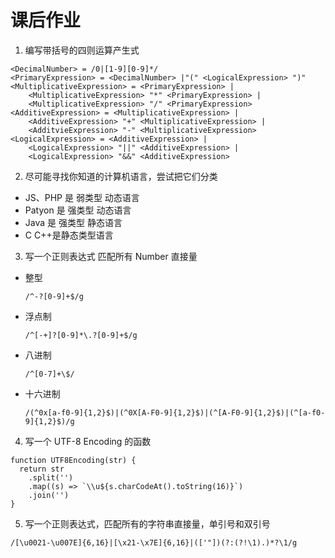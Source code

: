 # 课后作业

1. 编写带括号的四则运算产生式

```
<DecimalNumber> = /0|[1-9][0-9]*/
<PrimaryExpression> = <DecimalNumber> |"(" <LogicalExpression> ")"
<MultiplicativeExpression> = <PrimaryExpression> | 
	<MultiplicativeExpression> "*" <PrimaryExpression> |
	<MultiplicativeExpression> "/" <PrimaryExpression>
<AdditiveExpression> = <MultiplicativeExpression> |
	<AdditiveExpression> "+" <MultiplicativeExpression> |
	<AdditvieExpression> "-" <MultiplicativeExpression>
<LogicalExpression> = <AdditiveExpression> | 
	<LogicalExpression> "||" <AdditiveExpression> |
	<LogicalExpression> "&&" <AdditiveExpression>
```

2. 尽可能寻找你知道的计算机语言，尝试把它们分类

- JS、PHP 是 弱类型 动态语言
- Patyon 是 强类型 动态语言
- Java 是 强类型 静态语言
- C C++是静态类型语言

3. 写一个正则表达式 匹配所有 Number 直接量

- 整型

  ```
  /^-?[0-9]+$/g
  ```

- 浮点制

  ```
  /^[-+]?[0-9]*\.?[0-9]+$/g
  ```

- 八进制

  ```
  /^[0-7]+\$/
  ```

- 十六进制

  ```
  /(^0x[a-f0-9]{1,2}$)|(^0X[A-F0-9]{1,2}$)|(^[A-F0-9]{1,2}$)|(^[a-f0-9]{1,2}$)/g
  ```

4. 写一个 UTF-8 Encoding 的函数

```
function UTF8Encoding(str) {
  return str
    .split('')
    .map((s) => `\\u${s.charCodeAt().toString(16)}`)
    .join('')
}
```

5. 写一个正则表达式，匹配所有的字符串直接量，单引号和双引号

```
/[\u0021-\u007E]{6,16}|[\x21-\x7E]{6,16}|(['"])(?:(?!\1).)*?\1/g
```
